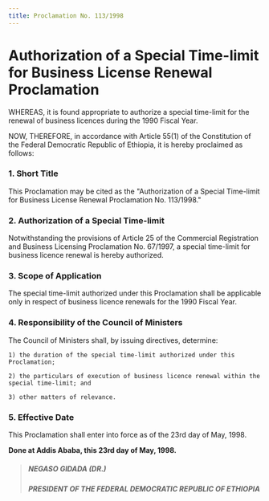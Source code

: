 ```yaml
---
title: Proclamation No. 113/1998
---
```


# Authorization of a Special Time-limit for Business License Renewal Proclamation

WHEREAS, it is found appropriate to authorize a special time-limit for the renewal of business licences during the 1990 Fiscal Year.

NOW, THEREFORE, in accordance with Article 55(1) of the Constitution of the Federal Democratic Republic of Ethiopia, it is hereby proclaimed as follows:

### 1. Short Title
This Proclamation may be cited as the "Authorization of a Special Time-limit for Business License Renewal Proclamation No. 113/1998."

### 2. Authorization of a Special Time-limit
Notwithstanding the provisions of Article 25 of the Commercial Registration and Business Licensing Proclamation No. 67/1997, a special time-limit for business licence renewal is hereby authorized.

### 3. Scope of Application
The special time-limit authorized under this Proclamation shall be applicable only in respect of business licence renewals for the 1990 Fiscal Year.

### 4. Responsibility of the Council of Ministers
The Council of Ministers shall, by issuing directives, determine:

    1) the duration of the special time-limit authorized under this Proclamation;

    2) the particulars of execution of business licence renewal within the special time-limit; and

    3) other matters of relevance.

### 5. Effective Date
This Proclamation shall enter into force as of the 23rd day of May, 1998.

**Done at Addis Ababa, this 23rd day of May, 1998.**

> ##### NEGASO GIDADA (DR.)
>
> ##### PRESIDENT OF THE FEDERAL DEMOCRATIC REPUBLIC OF ETHIOPIA
